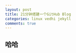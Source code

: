 ```yaml
---
layout: post
title: 21分钟搭建一个GitHub Blog
categories: linux vedhi jekyll
comments: true
---
```


## 哈哈
